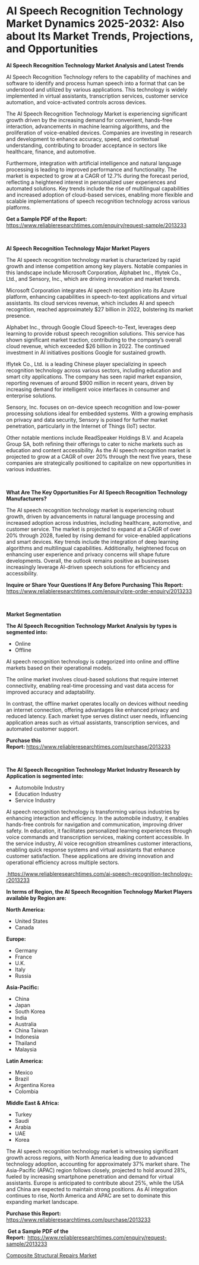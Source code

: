 <p><h1>AI Speech Recognition Technology Market Dynamics 2025-2032: Also about Its Market Trends, Projections, and Opportunities</h1></p><p><strong>AI Speech Recognition Technology Market Analysis and Latest Trends</strong></p>
<p><p>AI Speech Recognition Technology refers to the capability of machines and software to identify and process human speech into a format that can be understood and utilized by various applications. This technology is widely implemented in virtual assistants, transcription services, customer service automation, and voice-activated controls across devices.</p><p>The AI Speech Recognition Technology Market is experiencing significant growth driven by the increasing demand for convenient, hands-free interaction, advancements in machine learning algorithms, and the proliferation of voice-enabled devices. Companies are investing in research and development to enhance accuracy, speed, and contextual understanding, contributing to broader acceptance in sectors like healthcare, finance, and automotive.</p><p>Furthermore, integration with artificial intelligence and natural language processing is leading to improved performance and functionality. The market is expected to grow at a CAGR of 12.7% during the forecast period, reflecting a heightened interest in personalized user experiences and automated solutions. Key trends include the rise of multilingual capabilities and increased adoption of cloud-based services, enabling more flexible and scalable implementations of speech recognition technology across various platforms.</p></p>
<p><strong>Get a Sample PDF of the Report:&nbsp;</strong> <a href="https://www.reliableresearchtimes.com/enquiry/request-sample/2013233?utm_campaign=2267&utm_medium=2&utm_source=Github&utm_content=ia&utm_term=11032025&utm_id=ai-speech-recognition-technology">https://www.reliableresearchtimes.com/enquiry/request-sample/2013233</a></p>
<p>&nbsp;</p>
<p><strong>AI Speech Recognition Technology Major Market Players</strong></p>
<p><p>The AI speech recognition technology market is characterized by rapid growth and intense competition among key players. Notable companies in this landscape include Microsoft Corporation, Alphabet Inc., Iflytek Co., Ltd., and Sensory, Inc., which are driving innovation and market trends.</p><p>Microsoft Corporation integrates AI speech recognition into its Azure platform, enhancing capabilities in speech-to-text applications and virtual assistants. Its cloud services revenue, which includes AI and speech recognition, reached approximately $27 billion in 2022, bolstering its market presence.</p><p>Alphabet Inc., through Google Cloud Speech-to-Text, leverages deep learning to provide robust speech recognition solutions. This service has shown significant market traction, contributing to the company’s overall cloud revenue, which exceeded $26 billion in 2022. The continued investment in AI initiatives positions Google for sustained growth.</p><p>Iflytek Co., Ltd. is a leading Chinese player specializing in speech recognition technology across various sectors, including education and smart city applications. The company has seen rapid market expansion, reporting revenues of around $900 million in recent years, driven by increasing demand for intelligent voice interfaces in consumer and enterprise solutions.</p><p>Sensory, Inc. focuses on on-device speech recognition and low-power processing solutions ideal for embedded systems. With a growing emphasis on privacy and data security, Sensory is poised for further market penetration, particularly in the Internet of Things (IoT) sector.</p><p>Other notable mentions include ReadSpeaker Holdings B.V. and Acapela Group SA, both refining their offerings to cater to niche markets such as education and content accessibility. As the AI speech recognition market is projected to grow at a CAGR of over 20% through the next five years, these companies are strategically positioned to capitalize on new opportunities in various industries.</p></p>
<p>&nbsp;</p>
<p><strong>What Are The Key Opportunities For AI Speech Recognition Technology Manufacturers?</strong></p>
<p><p>The AI speech recognition technology market is experiencing robust growth, driven by advancements in natural language processing and increased adoption across industries, including healthcare, automotive, and customer service. The market is projected to expand at a CAGR of over 20% through 2028, fueled by rising demand for voice-enabled applications and smart devices. Key trends include the integration of deep learning algorithms and multilingual capabilities. Additionally, heightened focus on enhancing user experience and privacy concerns will shape future developments. Overall, the outlook remains positive as businesses increasingly leverage AI-driven speech solutions for efficiency and accessibility.</p></p>
<p><strong>Inquire or Share Your Questions If Any Before Purchasing This Report:</strong> <a href="https://www.reliableresearchtimes.com/enquiry/pre-order-enquiry/2013233?utm_campaign=2267&utm_medium=2&utm_source=Github&utm_content=ia&utm_term=11032025&utm_id=ai-speech-recognition-technology">https://www.reliableresearchtimes.com/enquiry/pre-order-enquiry/2013233</a></p>
<p>&nbsp;</p>
<p><strong>Market Segmentation</strong></p>
<p><strong>The AI Speech Recognition Technology Market Analysis by types is segmented into:</strong></p>
<p><ul><li>Online</li><li>Offline</li></ul></p>
<p><p>AI speech recognition technology is categorized into online and offline markets based on their operational models. </p><p>The online market involves cloud-based solutions that require internet connectivity, enabling real-time processing and vast data access for improved accuracy and adaptability. </p><p>In contrast, the offline market operates locally on devices without needing an internet connection, offering advantages like enhanced privacy and reduced latency. Each market type serves distinct user needs, influencing application areas such as virtual assistants, transcription services, and automated customer support.</p></p>
<p><strong>Purchase this Report:&nbsp;</strong><a href="https://www.reliableresearchtimes.com/purchase/2013233?utm_campaign=2267&utm_medium=2&utm_source=Github&utm_content=ia&utm_term=11032025&utm_id=ai-speech-recognition-technology">https://www.reliableresearchtimes.com/purchase/2013233</a></p>
<p>&nbsp;</p>
<p><strong>The AI Speech Recognition Technology Market Industry Research by Application is segmented into:</strong></p>
<p><ul><li>Automobile Industry</li><li>Education Industry</li><li>Service Industry</li></ul></p>
<p><p>AI speech recognition technology is transforming various industries by enhancing interaction and efficiency. In the automobile industry, it enables hands-free controls for navigation and communication, improving driver safety. In education, it facilitates personalized learning experiences through voice commands and transcription services, making content accessible. In the service industry, AI voice recognition streamlines customer interactions, enabling quick response systems and virtual assistants that enhance customer satisfaction. These applications are driving innovation and operational efficiency across multiple sectors.</p></p>
<p><a href="https://www.reliableresearchtimes.com/ai-speech-recognition-technology-r2013233?utm_campaign=2267&utm_medium=2&utm_source=Github&utm_content=ia&utm_term=11032025&utm_id=ai-speech-recognition-technology">&nbsp;https://www.reliableresearchtimes.com/ai-speech-recognition-technology-r2013233</a></p>
<p><strong>In terms of Region, the AI Speech Recognition Technology Market Players available by Region are:</strong></p>
<p>
    <p> <strong> North America: </strong>
        <ul>
            <li>United States</li>
            <li>Canada</li>
        </ul>
        </p> 
    <p> <strong> Europe: </strong>
        <ul>
            <li>Germany</li>
            <li>France</li>
            <li>U.K.</li>
            <li>Italy</li>
            <li>Russia</li>
        </ul>
        </p> 
    <p> <strong> Asia-Pacific: </strong>
        <ul>
            <li>China</li>
            <li>Japan</li>
            <li>South Korea</li>
            <li>India</li>
            <li>Australia</li>
            <li>China Taiwan</li>
            <li>Indonesia</li>
            <li>Thailand</li>
            <li>Malaysia</li>
        </ul>
        </p> 
    <p> <strong> Latin America: </strong>
        <ul>
            <li>Mexico</li>
            <li>Brazil</li>
            <li>Argentina Korea</li>
            <li>Colombia</li>
        </ul>
        </p> 
    <p> <strong> Middle East & Africa: </strong>
        <ul>
            <li>Turkey</li>
            <li>Saudi</li>
            <li>Arabia</li>
            <li>UAE</li>
            <li>Korea</li>
        </ul>
    </p>
    </p>
<p><p>The AI speech recognition technology market is witnessing significant growth across regions, with North America leading due to advanced technology adoption, accounting for approximately 37% market share. The Asia-Pacific (APAC) region follows closely, projected to hold around 28%, fueled by increasing smartphone penetration and demand for virtual assistants. Europe is anticipated to contribute about 25%, while the USA and China are expected to maintain strong positions. As AI integration continues to rise, North America and APAC are set to dominate this expanding market landscape.</p></p>
<p><strong>Purchase this Report: </strong><a href="https://www.reliableresearchtimes.com/purchase/2013233?utm_campaign=2267&utm_medium=2&utm_source=Github&utm_content=ia&utm_term=11032025&utm_id=ai-speech-recognition-technology">https://www.reliableresearchtimes.com/purchase/2013233</a></p>
<p>&nbsp;<strong>Get a Sample PDF of the Report:&nbsp;&nbsp;</strong><a href="https://www.reliableresearchtimes.com/enquiry/request-sample/2013233?utm_campaign=2267&utm_medium=2&utm_source=Github&utm_content=ia&utm_term=11032025&utm_id=ai-speech-recognition-technology">https://www.reliableresearchtimes.com/enquiry/request-sample/2013233</a></p>
<p><strong></strong></p>
<p><p><a href="https://github.com/vigatoimrene04/Market-Research-Report-List-1/blob/main/composite-structural-repairs-market.md?utm_campaign=2267&utm_medium=2&utm_source=Github&utm_content=ia&utm_term=11032025&utm_id=ai-speech-recognition-technology">Composite Structural Repairs Market</a></p></p>